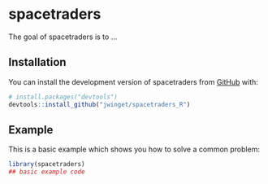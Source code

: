 
# spacetraders

<!-- badges: start -->
<!-- badges: end -->

The goal of spacetraders is to ...

## Installation

You can install the development version of spacetraders from [GitHub](https://github.com/) with:

``` r
# install.packages("devtools")
devtools::install_github("jwinget/spacetraders_R")
```

## Example

This is a basic example which shows you how to solve a common problem:

``` r
library(spacetraders)
## basic example code
```

